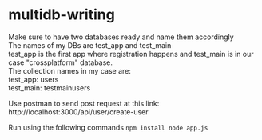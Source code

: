 # multidb-writing

Make sure to have two databases ready and name them accordingly <br>
The names of my DBs are test_app and test_main <br>
test_app is the first app where registration happens and test_main is in our case "crossplatform" database. <br>
The collection names in my case are: <br>
test_app: users <br>
test_main: testmainusers <br>

Use postman to send post request at this link: http://localhost:3000/api/user/create-user

Run using the following commands 
``
npm install
node app.js
``
